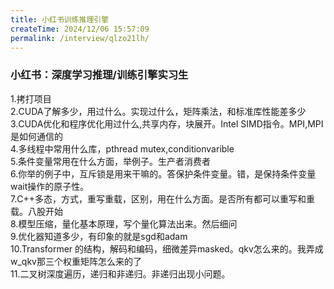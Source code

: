 ```yaml
---
title: 小红书训练推理引擎
createTime: 2024/12/06 15:57:09
permalink: /interview/qlzo21lh/
---
```


### 小红书：深度学习推理/训练引擎实习生
1.拷打项目 \
2.CUDA了解多少，用过什么。实现过什么，矩阵乘法，和标准库性能差多少\
3.CUDA优化和程序优化用过什么,共享内存，块展开。Intel SIMD指令。MPI,MPI是如何通信的\
4.多线程中常用什么库，pthread mutex,conditionvarible\
5.条件变量常用在什么方面，举例子。生产者消费者\
6.你举的例子中，互斥锁是用来干嘛的。答保护条件变量。错，是保持条件变量wait操作的原子性。\
7.C++多态，方式，重写重载，区别，用在什么方面。是否所有都可以重写和重载。八股开始\
8.模型压缩，量化基本原理，写个量化算法出来。然后细问\
9.优化器知道多少，有印象的就是sgd和adam\
10.Transformer 的结构，解码和编码，细微差异masked。qkv怎么来的。我弄成w_qkv那三个权重矩阵怎么来的了\
11.二叉树深度遍历，递归和非递归。非递归出现小问题。